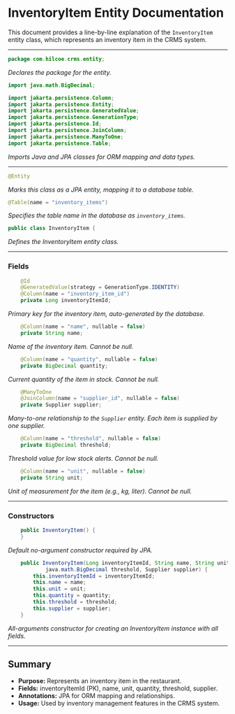 # InventoryItem Entity Documentation

This document provides a line-by-line explanation of the `InventoryItem` entity class, which represents an inventory item in the CRMS system.

---

```java
package com.hilcoe.crms.entity;
```
*Declares the package for the entity.*

```java
import java.math.BigDecimal;

import jakarta.persistence.Column;
import jakarta.persistence.Entity;
import jakarta.persistence.GeneratedValue;
import jakarta.persistence.GenerationType;
import jakarta.persistence.Id;
import jakarta.persistence.JoinColumn;
import jakarta.persistence.ManyToOne;
import jakarta.persistence.Table;
```
*Imports Java and JPA classes for ORM mapping and data types.*

---

```java
@Entity
```
*Marks this class as a JPA entity, mapping it to a database table.*

```java
@Table(name = "inventory_items")
```
*Specifies the table name in the database as `inventory_items`.*

```java
public class InventoryItem {
```
*Defines the InventoryItem entity class.*

---

### Fields

```java
    @Id
    @GeneratedValue(strategy = GenerationType.IDENTITY)
    @Column(name = "inventory_item_id")
    private Long inventoryItemId;
```
*Primary key for the inventory item, auto-generated by the database.*

```java
    @Column(name = "name", nullable = false)
    private String name;
```
*Name of the inventory item. Cannot be null.*

```java
    @Column(name = "quantity", nullable = false)
    private BigDecimal quantity;
```
*Current quantity of the item in stock. Cannot be null.*

```java
    @ManyToOne
    @JoinColumn(name = "supplier_id", nullable = false)
    private Supplier supplier;
```
*Many-to-one relationship to the `Supplier` entity. Each item is supplied by one supplier.*

```java
    @Column(name = "threshold", nullable = false)
    private BigDecimal threshold;
```
*Threshold value for low stock alerts. Cannot be null.*

```java
    @Column(name = "unit", nullable = false)
    private String unit;
```
*Unit of measurement for the item (e.g., kg, liter). Cannot be null.*

---

### Constructors

```java
    public InventoryItem() {
    }
```
*Default no-argument constructor required by JPA.*

```java
    public InventoryItem(Long inventoryItemId, String name, String unit, java.math.BigDecimal quantity,
            java.math.BigDecimal threshold, Supplier supplier) {
        this.inventoryItemId = inventoryItemId;
        this.name = name;
        this.unit = unit;
        this.quantity = quantity;
        this.threshold = threshold;
        this.supplier = supplier;
    }
```
*All-arguments constructor for creating an InventoryItem instance with all fields.*

---

## Summary
- **Purpose:** Represents an inventory item in the restaurant.
- **Fields:** inventoryItemId (PK), name, unit, quantity, threshold, supplier.
- **Annotations:** JPA for ORM mapping and relationships.
- **Usage:** Used by inventory management features in the CRMS system.

